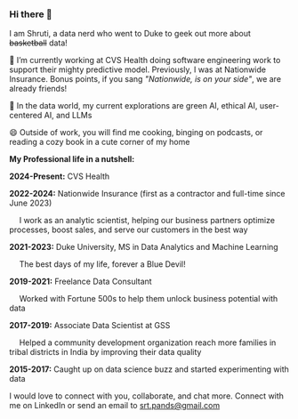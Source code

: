 ### Hi there 👋

I am Shruti, a data nerd who went to Duke to geek out more about ~~basketball~~ data! 

🔭 I’m currently working at CVS Health doing software engineering work to support their mighty predictive model. Previously, I was at Nationwide Insurance. Bonus points, if you sang *"Nationwide, is on your side"*, we are already friends!


🌱 In the data world, my current explorations are green AI, ethical AI, user-centered AI, and LLMs


😄 Outside of work, you will find me cooking, binging on podcasts, or reading a cozy book in a cute corner of my home


**My Professional life in a nutshell:**

**2024-Present:** CVS Health

**2022-2024:** Nationwide Insurance (first as a contractor and full-time since June 2023)

&emsp; I work as an analytic scientist, helping our business partners optimize processes, boost sales, and serve our customers in the best way


**2021-2023:** Duke University, MS in Data Analytics and Machine Learning

&emsp; The best days of my life, forever a Blue Devil!


**2019-2021:** Freelance Data Consultant

&emsp; Worked with Fortune 500s to help them unlock business potential with data


**2017-2019:** Associate Data Scientist at GSS

&emsp; Helped a community development organization reach more families in tribal districts in India by improving their data quality


**2015-2017:** Caught up on data science buzz and started experimenting with data




I would love to connect with you, collaborate, and chat more. Connect with me on LinkedIn or send an email to srt.pands@gmail.com
